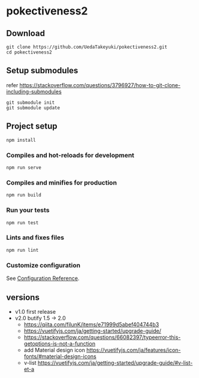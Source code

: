 # pokectiveness2
## Download
```
git clone https://github.com/UedaTakeyuki/pokectiveness2.git
cd pokectiveness2
```

## Setup submodules
refer https://stackoverflow.com/questions/3796927/how-to-git-clone-including-submodules
```
git submodule init 
git submodule update
```

## Project setup
```
npm install
```

### Compiles and hot-reloads for development
```
npm run serve
```

### Compiles and minifies for production
```
npm run build
```

### Run your tests
```
npm run test
```

### Lints and fixes files
```
npm run lint
```

### Customize configuration
See [Configuration Reference](https://cli.vuejs.org/config/).

## versions
- v1.0 first release
- v2.0 butify 1.5 -> 2.0
  - https://qiita.com/filunK/items/e71999d5abef404744b3
  - https://vuetifyjs.com/ja/getting-started/upgrade-guide/
  - https://stackoverflow.com/questions/66082397/typeerror-this-getoptions-is-not-a-function
  - add Material design icon https://vuetifyjs.com/ja/features/icon-fonts/#material-design-icons
  - v-list https://vuetifyjs.com/ja/getting-started/upgrade-guide/#v-list-et-a